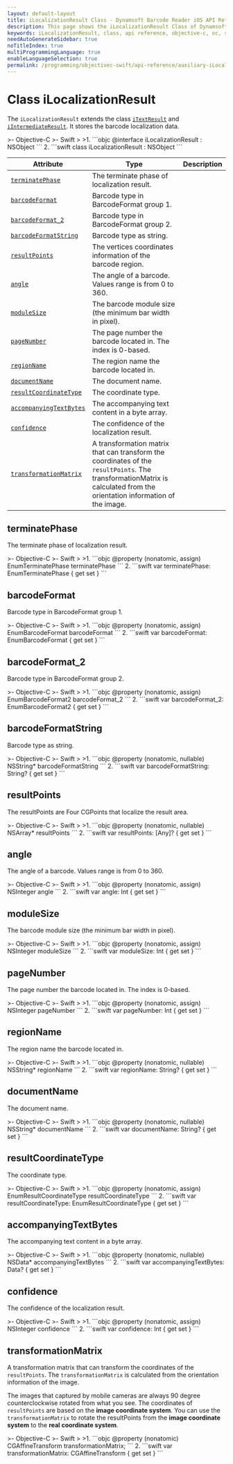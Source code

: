 ```yaml
---
layout: default-layout
title: iLocalizationResult Class - Dynamsoft Barcode Reader iOS API Reference
description: This page shows the iLocalizationResult Class of Dynamsoft Barcode Reader for iOS SDK.
keywords: iLocalizationResult, class, api reference, objective-c, oc, swift
needAutoGenerateSidebar: true
noTitleIndex: true
multiProgrammingLanguage: true
enableLanguageSelection: true
permalink: /programming/objectivec-swift/api-reference/auxiliary-iLocalizationResult.html
---
```



# Class iLocalizationResult

The `iLocalizationResult` extends the class [`iTextResult`](auxiliary-iTextResult.md) and [`iIntermediateResult`](auxiliary-iIntermediateResult.md). It stores the barcode localization data.

<div class="sample-code-prefix"></div>
>- Objective-C
>- Swift
>
>1. 
```objc
@interface iLocalizationResult : NSObject
```
2. 
```swift
class iLocalizationResult : NSObject
```

| Attribute | Type | Description |
|---------- | ---- | ----------- |
| [`terminatePhase`](#terminatephase) | The terminate phase of localization result. |
| [`barcodeFormat`](#barcodeformat) | Barcode type in BarcodeFormat group 1. |
| [`barcodeFormat_2`](#barcodeformat_2 ) | Barcode type in BarcodeFormat group 2. |
| [`barcodeFormatString`](#barcodeformatstring) | Barcode type as string. |
| [`resultPoints`](#resultpoints) | The vertices coordinates information of the barcode region. |
| [`angle`](#angle) | The angle of a barcode. Values range is from 0 to 360. |
| [`moduleSize`](#modulesize) | The barcode module size (the minimum bar width in pixel). |
| [`pageNumber`](#pagenumber) | The page number the barcode located in. The index is 0-based. |
| [`regionName`](#regionname) | The region name the barcode located in. |
| [`documentName`](#documentname)| The document name. |
| [`resultCoordinateType`](#resultcoordinatetype) | The coordinate type. |
| [`accompanyingTextBytes`](#accompanyingtextbytes) | The accompanying text content in a byte array. |
| [`confidence`](#confidence) | The confidence of the localization result. |
| [`transformationMatrix`](#transformationmatrix) | A transformation matrix that can transform the coordinates of the `resultPoints`. The transformationMatrix is calculated from the orientation information of the image. |

## terminatePhase

The terminate phase of localization result.

<div class="sample-code-prefix"></div>
>- Objective-C
>- Swift
>
>1. 
```objc
@property (nonatomic, assign) EnumTerminatePhase terminatePhase
```
2. 
```swift
var terminatePhase: EnumTerminatePhase { get set }
```

## barcodeFormat

Barcode type in BarcodeFormat group 1.

<div class="sample-code-prefix"></div>
>- Objective-C
>- Swift
>
>1. 
```objc
@property (nonatomic, assign) EnumBarcodeFormat barcodeFormat
```
2. 
```swift
var barcodeFormat: EnumBarcodeFormat { get set }
```

## barcodeFormat_2

Barcode type in BarcodeFormat group 2.

<div class="sample-code-prefix"></div>
>- Objective-C
>- Swift
>
>1. 
```objc
@property (nonatomic, assign) EnumBarcodeFormat2 barcodeFormat_2
```
2. 
```swift
var barcodeFormat_2: EnumBarcodeFormat2 { get set }
```

## barcodeFormatString

Barcode type as string.

<div class="sample-code-prefix"></div>
>- Objective-C
>- Swift
>
>1. 
```objc
@property (nonatomic, nullable) NSString* barcodeFormatString
```
2. 
```swift
var barcodeFormatString: String? { get set }
```

## resultPoints

The resultPoints are Four CGPoints that localize the result area.

<div class="sample-code-prefix"></div>
>- Objective-C
>- Swift
>
>1. 
```objc
@property (nonatomic, nullable) NSArray* resultPoints
```
2. 
```swift
var resultPoints: [Any]? { get set }
```

## angle

The angle of a barcode. Values range is from 0 to 360.

<div class="sample-code-prefix"></div>
>- Objective-C
>- Swift
>
>1. 
```objc
@property (nonatomic, assign) NSInteger angle
```
2. 
```swift
var angle: Int { get set }
```

## moduleSize

The barcode module size (the minimum bar width in pixel).

<div class="sample-code-prefix"></div>
>- Objective-C
>- Swift
>
>1. 
```objc
@property (nonatomic, assign) NSInteger moduleSize
```
2. 
```swift
var moduleSize: Int { get set }
```

## pageNumber

The page number the barcode located in. The index is 0-based.

<div class="sample-code-prefix"></div>
>- Objective-C
>- Swift
>
>1. 
```objc
@property (nonatomic, assign) NSInteger pageNumber
```
2. 
```swift
var pageNumber: Int { get set }
```

## regionName

The region name the barcode located in.

<div class="sample-code-prefix"></div>
>- Objective-C
>- Swift
>
>1. 
```objc
@property (nonatomic, nullable) NSString* regionName
```
2. 
```swift
var regionName: String? { get set }
```

## documentName

The document name.

<div class="sample-code-prefix"></div>
>- Objective-C
>- Swift
>
>1. 
```objc
@property (nonatomic, nullable) NSString* documentName
```
2. 
```swift
var documentName: String? { get set }
```

## resultCoordinateType

The coordinate type.

<div class="sample-code-prefix"></div>
>- Objective-C
>- Swift
>
>1. 
```objc
@property (nonatomic, assign) EnumResultCoordinateType resultCoordinateType
```
2. 
```swift
var resultCoordinateType: EnumResultCoordinateType { get set }
```

## accompanyingTextBytes

The accompanying text content in a byte array.

<div class="sample-code-prefix"></div>
>- Objective-C
>- Swift
>
>1. 
```objc
@property (nonatomic, nullable) NSData* accompanyingTextBytes
```
2. 
```swift
var accompanyingTextBytes: Data? { get set }
```

## confidence

The confidence of the localization result.

<div class="sample-code-prefix"></div>
>- Objective-C
>- Swift
>
>1. 
```objc
@property (nonatomic, assign) NSInteger confidence
```
2. 
```swift
var confidence: Int { get set }
```

## transformationMatrix

A transformation matrix that can transform the coordinates of the `resultPoints`. The `transformationMatrix` is calculated from the orientation information of the image.

The images that captured by mobile cameras are always 90 degree counterclockwise rotated from what you see. The coordinates of `resultPoints` are based on the **image coordinate system**. You can use the `transformationMatrix` to rotate the resultPoints from the **image coordinate system** to the **real coordinate system**.

<div class="sample-code-prefix"></div>
>- Objective-C
>- Swift
>
>1. 
```objc
@property (nonatomic) CGAffineTransform transformationMatrix;
```
2. 
```swift
var transformationMatrix: CGAffineTransform { get set }
```
